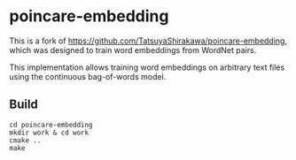 # poincare-embedding

This is a fork of https://github.com/TatsuyaShirakawa/poincare-embedding, which was designed to train word embeddings from WordNet pairs.

This implementation allows training word embeddings on arbitrary text files using the continuous bag-of-words model.

## Build

```shell
cd poincare-embedding
mkdir work & cd work
cmake ..
make
```


